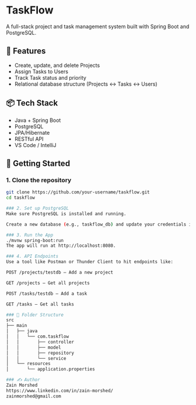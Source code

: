 # TaskFlow

A full-stack project and task management system built with Spring Boot and PostgreSQL.

## 🚀 Features

- Create, update, and delete Projects
- Assign Tasks to Users
- Track Task status and priority
- Relational database structure (Projects ↔ Tasks ↔ Users)

## 📦 Tech Stack

- Java + Spring Boot
- PostgreSQL
- JPA/Hibernate
- RESTful API
- VS Code / IntelliJ

## 🧪 Getting Started

### 1. Clone the repository
```bash
git clone https://github.com/your-username/taskflow.git
cd taskflow

### 2. Set up PostgreSQL
Make sure PostgreSQL is installed and running.

Create a new database (e.g., taskflow_db) and update your credentials in application.properties.

### 3. Run the App
./mvnw spring-boot:run
The app will run at http://localhost:8080.

### 4. API Endpoints
Use a tool like Postman or Thunder Client to hit endpoints like:

POST /projects/testdb – Add a new project

GET /projects – Get all projects

POST /tasks/testdb – Add a task

GET /tasks – Get all tasks

### 📁 Folder Structure
src
├── main
│   ├── java
│   │   └── com.taskflow
│   │       ├── controller
│   │       ├── model
│   │       ├── repository
│   │       └── service
│   └── resources
│       └── application.properties

### ✍️ Author
Zain Morshed
https://www.linkedin.com/in/zain-morshed/
zainmorshed@gmail.com